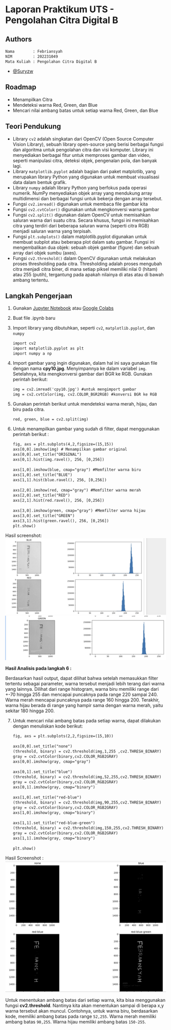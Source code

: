 
# Laporan Praktikum UTS - Pengolahan Citra Digital B



## Authors
    Nama        : Febriansyah
    NIM         : 202231049
    Mata Kuliah : Pengolahan Citra Digital B 
- [@Suryzw](https://github.com/Suryzw)


## Roadmap

- Menampilkan Citra
- Mendeteksi warna Red, Green, dan Blue
- Mencari nilai ambang batas untuk setiap warna Red, Green, dan Blue


## Teori Pendukung

- Library `cv2` adalah singkatan dari OpenCV (Open Source Computer Vision Library), sebuah library open-source yang berisi berbagai fungsi dan algoritma untuk pengolahan citra dan visi komputer. Library ini menyediakan berbagai fitur untuk memproses gambar dan video, seperti manipulasi citra, deteksi objek, pengenalan pola, dan banyak lagi.
- Library `matplotlib.pyplot` adalah bagian dari paket matplotlib, yang merupakan library Python yang digunakan untuk membuat visualisasi data dalam bentuk grafik. 
- Library `numpy` adalah library Python yang berfokus pada operasi numerik. NumPy menyediakan objek array yang mendukung array multidimensi dan berbagai fungsi untuk bekerja dengan array tersebut. 
- Fungsi `cv2.imread()` digunakan untuk membaca file gambar kita
- Fungsi `cv2.cvtColor()` digunakan untuk mengkonversi warna gambar
- Fungsi `cv2.split()` digunakan dalam OpenCV untuk memisahkan saluran warna dari suatu citra. Secara khusus, fungsi ini memisahkan citra yang terdiri dari beberapa saluran warna (seperti citra RGB) menjadi saluran warna yang terpisah.
- Fungsi `plt.subplots()` dalam matplotlib.pyplot digunakan untuk membuat subplot atau beberapa plot dalam satu gambar. Fungsi ini mengembalikan dua objek: sebuah objek gambar (figure) dan sebuah array dari objek sumbu (axes).
- Fungsi `cv2.threshold()` dalam OpenCV digunakan untuk melakukan proses thresholding pada citra. Thresholding adalah proses mengubah citra menjadi citra biner, di mana setiap piksel memiliki nilai 0 (hitam) atau 255 (putih), tergantung pada apakah nilainya di atas atau di bawah ambang tertentu.

## Langkah Pengerjaan

1. Gunakan [Jupyter Notebook](https://jupyter.org/install) atau [Google Colabs](https://colab.google/) 
2. Buat file .ipynb baru
3. Import library yang dibutuhkan, seperti `cv2`, `matplotlib.pyplot`, dan `numpy`

    ```
    import cv2
    import matplotlib.pyplot as plt
    import numpy a np
    ```
4. Import gambar yang ingin digunakan, dalam hal ini saya gunakan file dengan nama **cpy10.jpg**. Menyimpannya ke dalam variabel `img`. Setelahnya, kita mengkonversi gambar dari BGR ke RGB. Gunakan perintah berikut:
    ```
    img = cv2.imread('cpy10.jpg') #untuk mengimport gambar
    img = cv2.cvtColor(img, cv2.COLOR_BGR2RGB) #konversi BGR ke RGB
    ```

5. Gunakan perintah berikut untuk mendeteksi warna merah, hijau, dan biru pada citra.
    ```
    red, green, blue = cv2.split(img)
    ```

6. Untuk menampilkan gambar yang sudah di filter, dapat menggunakan perintah berikut : 
    ```
    fig, axs = plt.subplots(4,2,figsize=(15,15))
    axs[0,0].imshow(img) # Menampilkan gambar original
    axs[0,0].set_title("ORIGINAL")
    axs[0,1].hist(img.ravel(), 256, [0,256])

    axs[1,0].imshow(blue, cmap="gray") #Memfilter warna biru
    axs[1,0].set_title("BLUE")
    axs[1,1].hist(blue.ravel(), 256, [0,256])

    axs[2,0].imshow(red, cmap="gray") #Memfilter warna merah
    axs[2,0].set_title("RED")
    axs[2,1].hist(red.ravel(), 256, [0,256])

    axs[3,0].imshow(green, cmap="gray") #Memfilter warna hijau
    axs[3,0].set_title("GREEN")
    axs[3,1].hist(green.ravel(), 256, [0,256])
    plt.show()
    ```
Hasil screenshot:
![gbr1](gbr1.jpg)
![gbr2](gbr2.jpg)

**Hasil Analisis pada langkah 6 :** 

Berdasarkan hasil output, dapat dilihat bahwa setelah memasukkan filter tertentu sebagai parameter, warna tersebut menjadi lebih terang dari warna yang lainnya. Dilihat dari range histogram, warna biru memiliki range dari +-70 hingga 255 dan mencapai puncaknya pada range 220 sampai 240. Warna merah mencapai puncaknya pada range 160 hingga 200. Terakhir, warna hijau berada di range yang hampir sama dengan warna merah, yaitu sekitar 180 hingga 200.

7. Untuk mencari nilai ambang batas pada setiap warna, dapat dilakukan dengan menuliskan kode berikut:
    ```
    fig, axs = plt.subplots(2,2,figsize=(15,10))

    axs[0,0].set_title("none")
    (threshold, binary) = cv2.threshold(img,1,255 ,cv2.THRESH_BINARY)
    gray = cv2.cvtColor(binary,cv2.COLOR_RGB2GRAY)
    axs[0,0].imshow(gray, cmap="gray")

    axs[0,1].set_title("blue")
    (threshold, binary) = cv2.threshold(img,52,255,cv2.THRESH_BINARY)
    gray = cv2.cvtColor(binary,cv2.COLOR_RGB2GRAY)
    axs[0,1].imshow(gray, cmap="binary")

    axs[1,0].set_title("red-blue")
    (threshold, binary) = cv2.threshold(img,90,255,cv2.THRESH_BINARY)
    gray = cv2.cvtColor(binary,cv2.COLOR_RGB2GRAY)
    axs[1,0].imshow(gray, cmap="binary")

    axs[1,1].set_title("red-blue-green")
    (threshold, binary) = cv2.threshold(img,150,255,cv2.THRESH_BINARY)
    gray = cv2.cvtColor(binary,cv2.COLOR_RGB2GRAY)
    axs[1,1].imshow(gray, cmap="binary")

    plt.show()
    ```
Hasil Screenshot : 
![gbr3](gbr3.jpg)

Untuk menentukan ambang batas dari setiap warna, kita bisa menggunakan fungsi **cv2.threshold**. Nantinya kita akan menentukan sampai di berapa x,y warna tersebut akan muncul. Contohnya, untuk warna biru, berdasarkan kode, memiliki ambang batas pada range `52,255`. Warna merah memiliki ambang batas `90,255`. Warna hijau memiliki ambang batas `150-255`. 